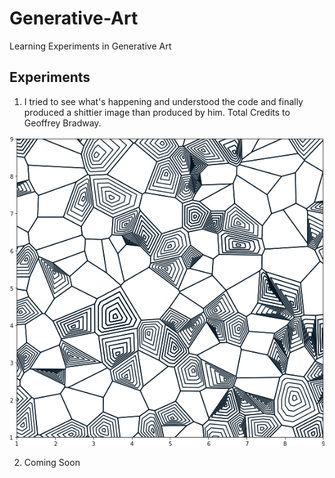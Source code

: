 # Generative-Art
Learning Experiments in Generative Art

## Experiments

1) I tried to see what's happening and understood the code and finally produced a shittier image than produced by him. Total Credits to Geoffrey Bradway.
<img src="https://github.com/rudraksh97/Generative-Art/blob/master/experiment1.png?raw=True">

2) Coming Soon

